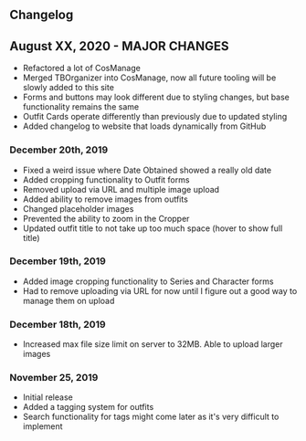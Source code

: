 ## Changelog

## August XX, 2020 - MAJOR CHANGES
- Refactored a lot of CosManage
- Merged TBOrganizer into CosManage, now all future tooling will be slowly added to this site
- Forms and buttons may look different due to styling changes, but base functionality remains the same
- Outfit Cards operate differently than previously due to updated styling
- Added changelog to website that loads dynamically from GitHub

### December 20th, 2019
- Fixed a weird issue where Date Obtained showed a really old date
- Added cropping functionality to Outfit forms
- Removed upload via URL and multiple image upload
- Added ability to remove images from outfits
- Changed placeholder images
- Prevented the ability to zoom in the Cropper
- Updated outfit title to not take up too much space (hover to show full title)

### December 19th, 2019
- Added image cropping functionality to Series and Character forms
- Had to remove uploading via URL for now until I figure out a good way to manage them on upload

### December 18th, 2019
- Increased max file size limit on server to 32MB. Able to upload larger images

### November 25, 2019
- Initial release
- Added a tagging system for outfits
- Search functionality for tags might come later as it's very difficult to implement